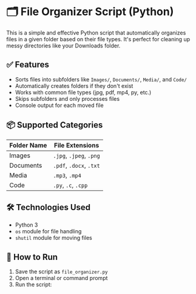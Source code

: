 
# 🗂️ File Organizer Script (Python)

This is a simple and effective Python script that automatically organizes files in a given folder based on their file types. It's perfect for cleaning up messy directories like your Downloads folder.

## ✅ Features
- Sorts files into subfolders like `Images/`, `Documents/`, `Media/`, and `Code/`
- Automatically creates folders if they don't exist
- Works with common file types (jpg, pdf, mp4, py, etc.)
- Skips subfolders and only processes files
- Console output for each moved file

## 📦 Supported Categories

| Folder Name | File Extensions              |
|-------------|------------------------------|
| Images      | `.jpg`, `.jpeg`, `.png`      |
| Documents   | `.pdf`, `.docx`, `.txt`      |
| Media       | `.mp3`, `.mp4`               |
| Code        | `.py`, `.c`, `.cpp`          |

## 🛠️ Technologies Used
- Python 3
- `os` module for file handling
- `shutil` module for moving files

## 🚀 How to Run

1. Save the script as `file_organizer.py`
2. Open a terminal or command prompt
3. Run the script:

